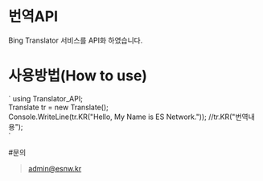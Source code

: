 # 번역API
Bing Translator 서비스를 API화 하였습니다.

# 사용방법(How to use)
\`
using Translator_API;<br>
Translate tr = new Translate(); </br>
Console.WriteLine(tr.KR("Hello, My Name is ES Network.")); //tr.KR("번역내용"); </br>
\`

#문의
>admin@esnw.kr
